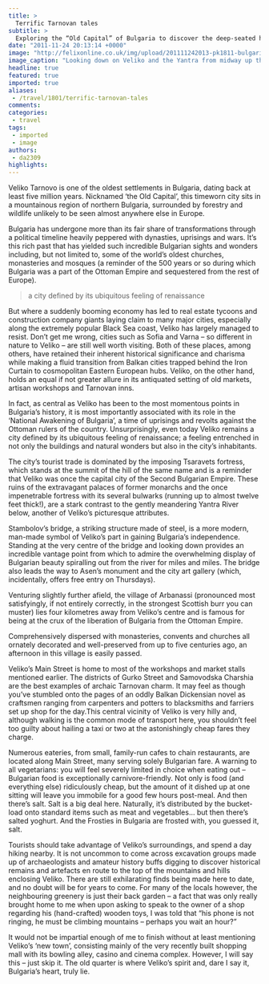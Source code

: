```yaml
---
title: >
  Terrific Tarnovan tales
subtitle: >
  Exploring the “Old Capital” of Bulgaria to discover the deep-seated history of a state abundant in old-fashioned splendour and beauty
date: "2011-11-24 20:13:14 +0000"
image: "http://felixonline.co.uk/img/upload/201111242013-pk1811-bulgaria.jpg"
image_caption: "Looking down on Veliko and the Yantra from midway up the Tsaravets..."
headline: true
featured: true
imported: true
aliases:
 - /travel/1801/terrific-tarnovan-tales
comments:
categories:
 - travel
tags:
 - imported
 - image
authors:
 - da2309
highlights:
---
```


Veliko Tarnovo is one of the oldest settlements in Bulgaria, dating back at least five million years. Nicknamed ‘the Old Capital’, this timeworn city sits in a mountainous region of northern Bulgaria, surrounded by forestry and wildlife unlikely to be seen almost anywhere else in Europe.

Bulgaria has undergone more than its fair share of transformations through a political timeline heavily peppered with dynasties, uprisings and wars. It’s this rich past that has yielded such incredible Bulgarian sights and wonders including, but not limited to, some of the world’s oldest churches, monasteries and mosques (a reminder of the 500 years or so during which Bulgaria was a part of the Ottoman Empire and sequestered from the rest of Europe).

> a city defined by its ubiquitous feeling of renaissance

But where a suddenly booming economy has led to real estate tycoons and construction company giants laying claim to many major cities, especially along the extremely popular Black Sea coast, Veliko has largely managed to resist. Don’t get me wrong, cities such as Sofia and Varna – so different in nature to Veliko – are still well worth visiting. Both of these places, among others, have retained their inherent historical significance and charisma while making a fluid transition from Balkan cities trapped behind the Iron Curtain to cosmopolitan Eastern European hubs. Veliko, on the other hand, holds an equal if not greater allure in its antiquated setting of old markets, artisan workshops and Tarnovan inns.

In fact, as central as Veliko has been to the most momentous points in Bulgaria’s history, it is most importantly associated with its role in the ‘National Awakening of Bulgaria’, a time of uprisings and revolts against the Ottoman rulers of the country. Unsurprisingly, even today Veliko remains a city defined by its ubiquitous feeling of renaissance; a feeling entrenched in not only the buildings and natural wonders but also in the city’s inhabitants.

The city’s tourist trade is dominated by the imposing Tsaravets fortress, which stands at the summit of the hill of the same name and is a reminder that Veliko was once the capital city of the Second Bulgarian Empire. These ruins of the extravagant palaces of former monarchs and the once impenetrable fortress with its several bulwarks (running up to almost twelve feet thick!), are a stark contrast to the gently meandering Yantra River below, another of Veliko’s picturesque attributes.

Stambolov’s bridge, a striking structure made of steel, is a more modern, man-made symbol of Veliko’s part in gaining Bulgaria’s independence. Standing at the very centre of the bridge and looking down provides an incredible vantage point from which to admire the overwhelming display of Bulgarian beauty spiralling out from the river for miles and miles. The bridge also leads the way to Asen’s monument and the city art gallery (which, incidentally, offers free entry on Thursdays).

Venturing slightly further afield, the village of Arbanassi (pronounced most satisfyingly, if not entirely correctly, in the strongest Scottish burr you can muster) lies four kilometres away from Veliko’s centre and is famous for being at the crux of the liberation of Bulgaria from the Ottoman Empire.

Comprehensively dispersed with monasteries, convents and churches all ornately decorated and well-preserved from up to five centuries ago, an afternoon in this village is easily passed.

Veliko’s Main Street is home to most of the workshops and market stalls mentioned earlier. The districts of Gurko Street and Samovodska Charshia are the best examples of archaic Tarnovan charm. It may feel as though you’ve stumbled onto the pages of an oddly Balkan Dickensian novel as craftsmen ranging from carpenters and potters to blacksmiths and farriers set up shop for the day.This central vicinity of Veliko is very hilly and, although walking is the common mode of transport here, you shouldn’t feel too guilty about hailing a taxi or two at the astonishingly cheap fares they charge.

Numerous eateries, from small, family-run cafes to chain restaurants, are located along Main Street, many serving solely Bulgarian fare. A warning to all vegetarians: you will feel severely limited in choice when eating out – Bulgarian food is exceptionally carnivore-friendly. Not only is food (and everything else) ridiculously cheap, but the amount of it dished up at one sitting will leave you immobile for a good few hours post-meal. And then there’s salt. Salt is a big deal here. Naturally, it’s distributed by the bucket-load onto standard items such as meat and vegetables… but then there’s salted yoghurt. And the Frosties in Bulgaria are frosted with, you guessed it, salt.

Tourists should take advantage of Veliko’s surroundings, and spend a day hiking nearby. It is not uncommon to come across excavation groups made up of archaeologists and amateur history buffs digging to discover historical remains and artefacts en route to the top of the mountains and hills enclosing Veliko. There are still exhilarating finds being made here to date, and no doubt will be for years to come. For many of the locals however, the neighbouring greenery is just their back garden – a fact that was only really brought home to me when upon asking to speak to the owner of a shop regarding his (hand-crafted) wooden toys, I was told that “his phone is not ringing, he must be climbing mountains – perhaps you wait an hour?”

It would not be impartial enough of me to finish without at least mentioning Veliko’s ‘new town’, consisting mainly of the very recently built shopping mall with its bowling alley, casino and cinema complex. However, I will say this – just skip it. The old quarter is where Veliko’s spirit and, dare I say it, Bulgaria’s heart, truly lie.
